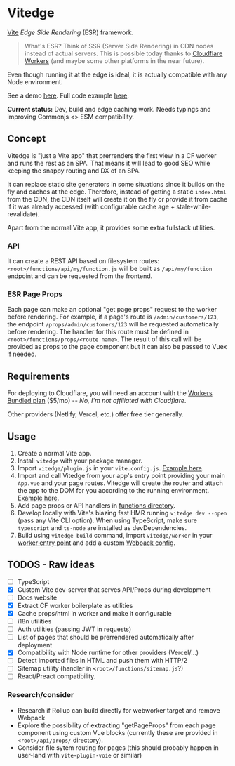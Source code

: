 # Vitedge

[Vite](https://github.com/vitejs/vite) _Edge Side Rendering_ (ESR) framework.

> What's ESR? Think of SSR (Server Side Rendering) in CDN nodes instead of actual servers. This is possible today thanks to [Cloudflare Workers](https://workers.cloudflare.com/) (and maybe some other platforms in the near future).

Even though running it at the edge is ideal, it is actually compatible with any Node environment.

See a demo [here](https://vitedge.zable.workers.dev/). Full code example [here](./example).

**Current status:** Dev, build and edge caching work. Needs typings and improving Commonjs <> ESM compatibility.

## Concept

Vitedge is "just a Vite app" that prerrenders the first view in a CF worker and runs the rest as an SPA. That means it will lead to good SEO while keeping the snappy routing and DX of an SPA.

It can replace static site generators in some situations since it builds on the fly and caches at the edge. Therefore, instead of getting a static `index.html` from the CDN, the CDN itself will create it on the fly or provide it from cache if it was already accessed (with configurable cache age + stale-while-revalidate).

Apart from the normal Vite app, it provides some extra fullstack utilities.

### API

It can create a REST API based on filesystem routes: `<root>/functions/api/my/function.js` will be built as `/api/my/function` endpoint and can be requested from the frontend.

### ESR Page Props

Each page can make an optional "get page props" request to the worker before rendering. For example, if a page's route is `/admin/customers/123`, the endpoint `/props/admin/customers/123` will be requested automatically before rendering. The handler for this route must be defined in `<root>/functions/props/<route name>`. The result of this call will be provided as props to the page component but it can also be passed to Vuex if needed.

## Requirements

For deploying to Cloudflare, you will need an account with the [Workers Bundled plan](https://workers.cloudflare.com/sites#plans) (\$5/mo) -- _No, I'm not affiliated with Cloudflare_.

Other providers (Netlify, Vercel, etc.) offer free tier generally.

## Usage

1. Create a normal Vite app.
2. Install `vitedge` with your package manager.
3. Import `vitedge/plugin.js` in your `vite.config.js`. [Example here](./example/vite.config.js).
4. Import and call Vitedge from your app's entry point providing your main `App.vue` and your page routes. Vitedge will create the router and attach the app to the DOM for you according to the running environment. [Example here](./example/src/main.js).
5. Add page props or API handlers in [functions directory](./example/functions).
6. Develop locally with Vite's blazing fast HMR running `vitedge dev --open` (pass any Vite CLI option). When using TypeScript, make sure `typescript` and `ts-node` are installed as devDependencies.
7. Build using `vitedge build` command, import `vitedge/worker` in your [worker entry point](./example/worker-site/index.js) and add a custom [Webpack config](./example/worker-site/webpack.config.js).

## TODOS - Raw ideas

- [ ] TypeScript
- [x] Custom Vite dev-server that serves API/Props during development
- [ ] Docs website
- [x] Extract CF worker boilerplate as utilities
- [x] Cache props/html in worker and make it configurable
- [ ] i18n utilities
- [ ] Auth utilities (passing JWT in requests)
- [ ] List of pages that should be prerrendered automatically after deployment
- [x] Compatibility with Node runtime for other providers (Vercel/...)
- [ ] Detect imported files in HTML and push them with HTTP/2
- [ ] Sitemap utility (handler in `<root>/functions/sitemap.js`?)
- [ ] React/Preact compatibility.

### Research/consider

- Research if Rollup can build directly for webworker target and remove Webpack
- Explore the possibility of extracting "getPageProps" from each page component using custom Vue blocks (currently these are provided in `<root>/api/props/` directory).
- Consider file sytem routing for pages (this should probably happen in user-land with `vite-plugin-voie` or similar)
